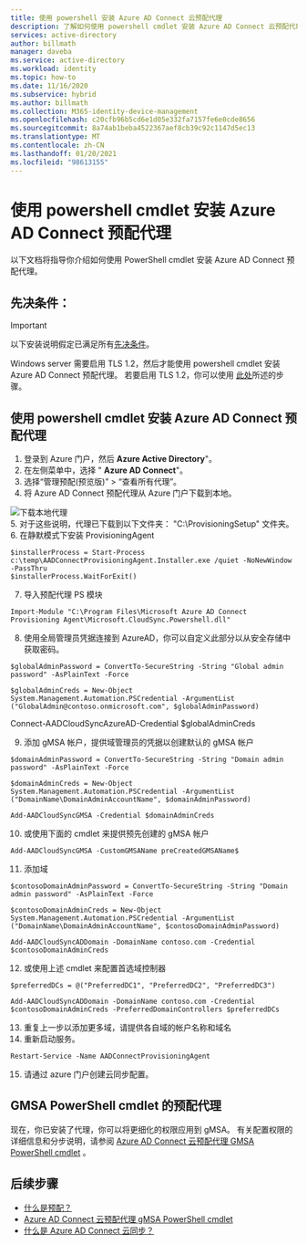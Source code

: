 ```yaml
---
title: 使用 powershell 安装 Azure AD Connect 云预配代理
description: 了解如何使用 powershell cmdlet 安装 Azure AD Connect 云预配代理。
services: active-directory
author: billmath
manager: daveba
ms.service: active-directory
ms.workload: identity
ms.topic: how-to
ms.date: 11/16/2020
ms.subservice: hybrid
ms.author: billmath
ms.collection: M365-identity-device-management
ms.openlocfilehash: c20cfb96b5cd6e1d05e332fa7157fe6e0cde8656
ms.sourcegitcommit: 8a74ab1beba4522367aef8cb39c92c1147d5ec13
ms.translationtype: MT
ms.contentlocale: zh-CN
ms.lasthandoff: 01/20/2021
ms.locfileid: "98613155"
---
```

# <a name="install-the-azure-ad-connect-provisioning-agent-using-powershell-cmdlets"></a>使用 powershell cmdlet 安装 Azure AD Connect 预配代理 
以下文档将指导你介绍如何使用 PowerShell cmdlet 安装 Azure AD Connect 预配代理。
 

## <a name="prerequisite"></a>先决条件： 


>[!IMPORTANT]
>以下安装说明假定已满足所有[先决条件](how-to-prerequisites.md)。
>
> Windows server 需要启用 TLS 1.2，然后才能使用 powershell cmdlet 安装 Azure AD Connect 预配代理。 若要启用 TLS 1.2，你可以使用 [此处](how-to-prerequisites.md#tls-requirements)所述的步骤。

 

## <a name="install-the-azure-ad-connect-provisioning-agent-using-powershell-cmdlets"></a>使用 powershell cmdlet 安装 Azure AD Connect 预配代理 


 1. 登录到 Azure 门户，然后 **Azure Active Directory**"。
 2. 在左侧菜单中，选择 " **Azure AD Connect**"。
 3. 选择“管理预配(预览版)” > “查看所有代理”。
 4. 将 Azure AD Connect 预配代理从 Azure 门户下载到本地。  

   ![下载本地代理](media/how-to-install/install-9.png)</br>
 5. 对于这些说明，代理已下载到以下文件夹： "C:\ProvisioningSetup" 文件夹。 
 6. 在静默模式下安装 ProvisioningAgent

   ```
   $installerProcess = Start-Process c:\temp\AADConnectProvisioningAgent.Installer.exe /quiet -NoNewWindow -PassThru 
   $installerProcess.WaitForExit()  
   ```
 7. 导入预配代理 PS 模块 

   ```
   Import-Module "C:\Program Files\Microsoft Azure AD Connect Provisioning Agent\Microsoft.CloudSync.Powershell.dll" 
   ```
 8. 使用全局管理员凭据连接到 AzureAD，你可以自定义此部分以从安全存储中获取密码。 

   ```
   $globalAdminPassword = ConvertTo-SecureString -String "Global admin password" -AsPlainText -Force 

   $globalAdminCreds = New-Object System.Management.Automation.PSCredential -ArgumentList ("GlobalAdmin@contoso.onmicrosoft.com", $globalAdminPassword) 
   ```

   Connect-AADCloudSyncAzureAD-Credential $globalAdminCreds 

 9. 添加 gMSA 帐户，提供域管理员的凭据以创建默认的 gMSA 帐户 
 
   ```
   $domainAdminPassword = ConvertTo-SecureString -String "Domain admin password" -AsPlainText -Force 

   $domainAdminCreds = New-Object System.Management.Automation.PSCredential -ArgumentList ("DomainName\DomainAdminAccountName", $domainAdminPassword) 

   Add-AADCloudSyncGMSA -Credential $domainAdminCreds 
   ```
 10. 或使用下面的 cmdlet 来提供预先创建的 gMSA 帐户 

 
   ```
   Add-AADCloudSyncGMSA -CustomGMSAName preCreatedGMSAName$ 
   ```
 11. 添加域 

   ```
   $contosoDomainAdminPassword = ConvertTo-SecureString -String "Domain admin password" -AsPlainText -Force 

   $contosoDomainAdminCreds = New-Object System.Management.Automation.PSCredential -ArgumentList ("DomainName\DomainAdminAccountName", $contosoDomainAdminPassword) 

   Add-AADCloudSyncADDomain -DomainName contoso.com -Credential $contosoDomainAdminCreds 
   ```
 12. 或使用上述 cmdlet 来配置首选域控制器 

   ```
   $preferredDCs = @("PreferredDC1", "PreferredDC2", "PreferredDC3") 

   Add-AADCloudSyncADDomain -DomainName contoso.com -Credential $contosoDomainAdminCreds -PreferredDomainControllers $preferredDCs 
   ```
 13. 重复上一步以添加更多域，请提供各自域的帐户名称和域名 
 14. 重新启动服务。 
   ```
   Restart-Service -Name AADConnectProvisioningAgent  
   ```
 15.  请通过 azure 门户创建云同步配置。

## <a name="provisioning-agent-gmsa-powershell-cmdlets"></a>GMSA PowerShell cmdlet 的预配代理
现在，你已安装了代理，你可以将更细化的权限应用到 gMSA。  有关配置权限的详细信息和分步说明，请参阅 [Azure AD Connect 云预配代理 GMSA PowerShell cmdlet](how-to-gmsa-cmdlets.md) 。

## <a name="next-steps"></a>后续步骤 

- [什么是预配？](what-is-provisioning.md)
- [Azure AD Connect 云预配代理 gMSA PowerShell cmdlet](how-to-gmsa-cmdlets.md)
- [什么是 Azure AD Connect 云同步？](what-is-cloud-sync.md)